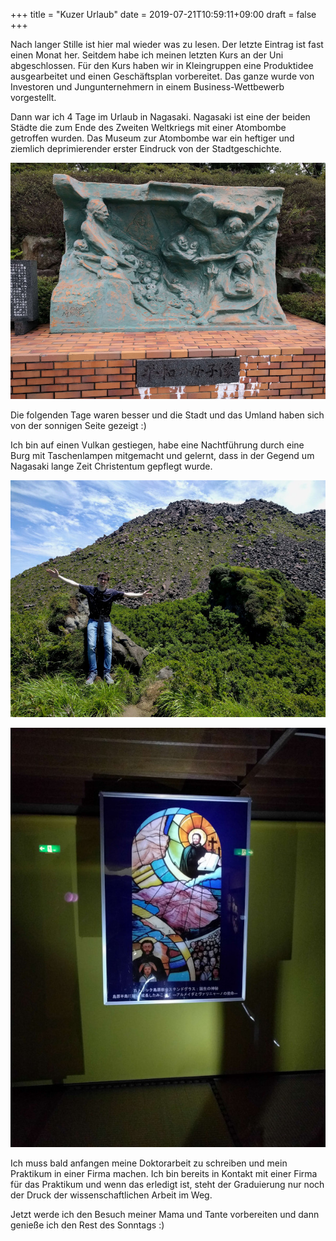 +++
title = "Kuzer Urlaub"
date = 2019-07-21T10:59:11+09:00
draft = false
+++

Nach langer Stille ist hier mal wieder was zu lesen. Der letzte Eintrag ist fast
einen Monat her. Seitdem habe ich meinen letzten Kurs an der Uni abgeschlossen.
Für den Kurs haben wir in Kleingruppen eine Produktidee ausgearbeitet und einen
Geschäftsplan vorbereitet. Das ganze wurde von Investoren und Jungunternehmern
in einem Business-Wettbewerb vorgestellt.

Dann war ich 4 Tage im Urlaub in Nagasaki. Nagasaki ist eine der beiden Städte
die zum Ende des Zweiten Weltkriegs mit einer Atombombe getroffen wurden. Das
Museum zur Atombombe war ein heftiger und ziemlich deprimierender erster Eindruck
von der Stadtgeschichte.

![Monument](/img/2019_07_21/monument.jpeg)

Die folgenden Tage waren besser und die Stadt und das Umland haben sich von der
sonnigen Seite gezeigt :)

Ich bin auf einen Vulkan gestiegen, habe eine Nachtführung durch eine Burg mit
Taschenlampen mitgemacht und gelernt, dass in der Gegend um Nagasaki lange Zeit
Christentum gepflegt wurde.

![Monument](/img/2019_07_21/vulkan.jpeg)

![Monument](/img/2019_07_21/christentum.jpeg)

Ich muss bald anfangen meine Doktorarbeit zu schreiben und mein Praktikum in
einer Firma machen. Ich bin bereits in Kontakt mit einer Firma für das Praktikum
und wenn das erledigt ist, steht der Graduierung nur noch der Druck der
wissenschaftlichen Arbeit im Weg.

Jetzt werde ich den Besuch meiner Mama und Tante vorbereiten und dann genieße
ich den Rest des Sonntags :)
